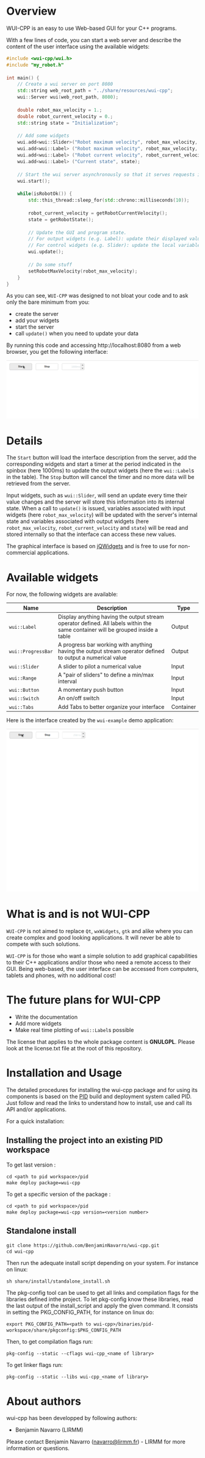 
Overview
=========

WUI-CPP is an easy to use Web-based GUI for your C++ programs.

With a few lines of code, you can start a web server and describe the content of the user interface using the available widgets:
```cpp
#include <wui-cpp/wui.h>
#include "my_robot.h"

int main() {
	// Create a wui server on port 8080
	std::string web_root_path = "../share/resources/wui-cpp";
	wui::Server wui(web_root_path, 8080);

	double robot_max_velocity = 1.;
	double robot_current_velocity = 0.;
	std::string state = "Initialization";

	// Add some widgets
	wui.add<wui::Slider>("Robot maximum velocity", robot_max_velocity, 0., 10.);        // name, variable to pilot, min & max values
	wui.add<wui::Label> ("Robot maximum velocity", robot_max_velocity, "m/s");          // name, variable to display, suffix
	wui.add<wui::Label> ("Robot current velocity", robot_current_velocity, "m/s", "~"); // name, variable to display, suffix, prefix
	wui.add<wui::Label> ("Current state", state);                                       // name, variable to display

	// Start the wui server asynchronously so that it serves requests in the background
	wui.start();

	while(isRobotOk()) {
		std::this_thread::sleep_for(std::chrono::milliseconds(10));

		robot_current_velocity = getRobotCurrentVelocity();
		state = getRobotState();

		// Update the GUI and program state.
		// For output widgets (e.g. Label): update their displayed value according to the local variables' state
		// For control widgets (e.g. Slider): update the local variables with the values set in the GUI
		wui.update();

		// Do some stuff
		setRobotMaxVelocity(robot_max_velocity);
	}
}
```

As you can see, `WUI-CPP` was designed to not bloat your code and to ask only the bare minimum from you:
 - create the server
 - add your widgets
 - start the server
 - call `update()` when you need to update your data

By running this code and accessing http://localhost:8080 from a web browser, you get the following interface:

![Example1 GUI](https://raw.githubusercontent.com/BenjaminNavarro/wui-cpp/integration/share/readme_content/wui-cpp_readme_1.gif)

Details
=======

The `Start` button will load the interface description from the server, add the corresponding widgets and start a timer at the period indicated in the spinbox (here 1000ms) to update the output widgets (here the `wui::Label`s in the table). The `Stop` button will cancel the timer and no more data will be retrieved from the server.

Input widgets, such as `wui::Slider`, will send an update every time their value changes and the server will store this information into its internal state.
When a call to `update()` is issued, variables associated with input widgets (here `robot_max_velocity`) will be updated with the server's internal state and variables associated with output widgets (here `robot_max_velocity`, `robot_current_velocity` and `state`) will be read and stored internally so that the interface can access these new values.

The graphical interface is based on [jQWidgets](https://www.jqwidgets.com/) and is free to use for non-commercial applications.

Available widgets
=================

For now, the following widgets are available:

| Name | Description | Type  |
|---|---|---|
| `wui::Label`  | Display anything having the output stream operator defined. All labels within the same container will be grouped inside a table  | Output  |
| `wui::ProgressBar`  | A progress bar working with anything having the output stream operator defined to output a numerical value | Output  |
|  `wui::Slider` | A slider to pilot a numerical value |  Input |
|  `wui::Range` | A "pair of sliders" to define a min/max interval |  Input |
|  `wui::Button` | A momentary push button |  Input |
|  `wui::Switch` | An on/off switch |  Input |
|  `wui::Tabs` | Add Tabs to better organize your interface |  Container |

Here is the interface created by the `wui-example` demo application:

![Example2 GUI](https://raw.githubusercontent.com/BenjaminNavarro/wui-cpp/integration/share/readme_content/wui-cpp_readme_2.gif)

What is and is not WUI-CPP
==========================

`WUI-CPP` is not aimed to replace `Qt`, `wxWidgets`, `gtk` and alike where you can create complex and good looking applications. It will never be able to compete with such solutions.

`WUI-CPP` is for those who want a simple solution to add graphical capabilities to their C++ applications and/or those who need a remote access to their GUI. Being web-based, the user interface can be accessed from computers, tablets and phones, with no additional cost!

The future plans for WUI-CPP
============================
 - Write the documentation
 - Add more widgets
 - Make real time plotting of `wui::Label`s possible


The license that applies to the whole package content is **GNULGPL**. Please look at the license.txt file at the root of this repository.

Installation and Usage
=======================

The detailed procedures for installing the wui-cpp package and for using its components is based on the [PID](http://pid.lirmm.net/pid-framework/pages/install.html) build and deployment system called PID. Just follow and read the links to understand how to install, use and call its API and/or applications.

For a quick installation:

## Installing the project into an existing PID workspace

To get last version :
 ```
cd <path to pid workspace>/pid
make deploy package=wui-cpp
```

To get a specific version of the package :
 ```
cd <path to pid workspace>/pid
make deploy package=wui-cpp version=<version number>
```

## Standalone install
 ```
git clone https://github.com/BenjaminNavarro/wui-cpp.git
cd wui-cpp
```

Then run the adequate install script depending on your system. For instance on linux:
```
sh share/install/standalone_install.sh
```

The pkg-config tool can be used to get all links and compilation flags for the libraries defined inthe project. To let pkg-config know these libraries, read the last output of the install_script and apply the given command. It consists in setting the PKG_CONFIG_PATH, for instance on linux do:
```
export PKG_CONFIG_PATH=<path to wui-cpp>/binaries/pid-workspace/share/pkgconfig:$PKG_CONFIG_PATH
```

Then, to get compilation flags run:

```
pkg-config --static --cflags wui-cpp_<name of library>
```

To get linker flags run:

```
pkg-config --static --libs wui-cpp_<name of library>
```


About authors
=====================

wui-cpp has been developped by following authors: 
+ Benjamin Navarro (LIRMM)

Please contact Benjamin Navarro (navarro@lirmm.fr) - LIRMM for more information or questions.



